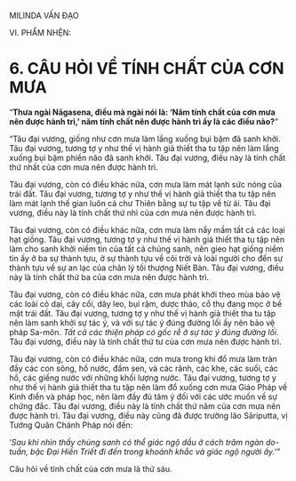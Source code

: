 MILINDA VẤN ĐẠO

VI. PHẨM NHỆN:

# 6. CÂU HỎI VỀ TÍNH CHẤT CỦA CƠN MƯA

“**Thưa ngài Nāgasena, điều mà ngài nói là: ‘Năm tính chất của cơn mưa nên được hành trì,’ năm tính chất nên được hành trì ấy là các điều nào?**”

“Tâu đại vương, giống như cơn mưa làm lắng xuống bụi bặm đã sanh khởi. Tâu đại vương, tương tợ y như thế vị hành giả thiết tha tu tập nên làm lắng xuống bụi bặm phiền não đã sanh khởi. Tâu đại vương, điều này là tính chất thứ nhất của cơn mưa nên được hành trì.

Tâu đại vương, còn có điều khác nữa, cơn mưa làm mát lạnh sức nóng của trái đất. Tâu đại vương, tương tợ y như thế vị hành giả thiết tha tu tập nên làm mát lạnh thế gian luôn cả chư Thiên bằng sự tu tập về từ ái. Tâu đại vương, điều này là tính chất thứ nhì của cơn mưa nên được hành trì.

Tâu đại vương, còn có điều khác nữa, cơn mưa làm nẩy mầm tất cả các loại hạt giống. Tâu đại vương, tương tợ y như thế vị hành giả thiết tha tu tập nên làm cho sanh khởi niềm tin của tất cả chúng sanh, nên gieo hạt giống niềm tin ấy ở ba sự thành tựu, ở sự thành tựu về cõi trời và loài người cho đến sự thành tựu về sự an lạc của chân lý tối thượng Niết Bàn. Tâu đại vương, điều này là tính chất thứ ba của cơn mưa nên được hành trì.

Tâu đại vương, còn có điều khác nữa, cơn mưa phát khởi theo mùa bảo vệ các loài cỏ dại, cây cối, dây leo, bụi rậm, dược thảo, cổ thụ đang mọc ở bề mặt trái đất. Tâu đại vương, tương tợ y như thế vị hành giả thiết tha tu tập nên làm sanh khởi sự tác ý, và với sự tác ý đúng đường lối ấy nên bảo vệ pháp Sa-môn. _Tất cả các thiện pháp có gốc rễ ở sự tác ý đúng đường lối_. Tâu đại vương, điều này là tính chất thứ tư của cơn mưa nên được hành trì.

Tâu đại vương, còn có điều khác nữa, cơn mưa trong khi đổ mưa làm tràn đầy các con sông, hồ nước, đầm sen, và các rãnh, các khe, các suối, các hồ, các giếng nước với những khối lượng nước. Tâu đại vương, tương tợ y như thế vị hành giả thiết tha tu tập nên làm đổ xuống cơn mưa Giáo Pháp về Kinh điển và pháp học, nên làm đầy đủ tâm ý đối với các ước muốn về sự chứng đắc. Tâu đại vương, điều này là tính chất thứ năm của cơn mưa nên được hành trì. Tâu đại vương, điều này cũng đã được trưởng lão Sāriputta, vị Tướng Quân Chánh Pháp nói đến:

‘_Sau khi nhìn thấy chúng sanh có thể giác ngộ dầu ở cách trăm ngàn do-tuần, bậc Đại_ _Hiền Triết_ _đi đến trong khoảnh khắc và giác ngộ người ấy._’”

Câu hỏi về tính chất của cơn mưa là thứ sáu.

